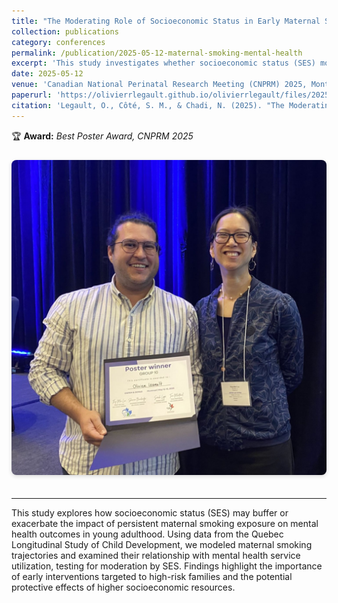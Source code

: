 ```yaml
---
title: "The Moderating Role of Socioeconomic Status in Early Maternal Smoking Exposure and Mental Health Service Utilization of Young Adults: A Population-Representative Longitudinal Study in Quebec"
collection: publications
category: conferences
permalink: /publication/2025-05-12-maternal-smoking-mental-health
excerpt: 'This study investigates whether socioeconomic status (SES) moderates the association between maternal smoking trajectories and mental health service use in young adulthood, using longitudinal cohort data from Quebec. This poster won the Best Poster Award at CNPRM 2025.'
date: 2025-05-12
venue: 'Canadian National Perinatal Research Meeting (CNPRM) 2025, Montréal'
paperurl: 'https://olivierrlegault.github.io/olivierrlegault/files/2025-05-12-CNPRM.pdf'
citation: 'Legault, O., Côté, S. M., & Chadi, N. (2025). "The Moderating Role of Socioeconomic Status in Early Maternal Smoking Exposure and Mental Health Service Utilization of Young Adults: A Population-Representative Longitudinal Study in Quebec." <i>Canadian National Perinatal Research Meeting</i>, Montréal, May 2025.'
---
```


🏆 **Award:** *Best Poster Award, CNPRM 2025*

<img src="/files/cnprm-prix.jpg" alt="Receiving the Poster Award at CNPRM 2025" style="max-width: 100%; height: auto; border-radius: 8px; box-shadow: 0 2px 6px rgba(0,0,0,0.15); margin-top: 10px; margin-bottom: 20px;" />

---

This study explores how socioeconomic status (SES) may buffer or exacerbate the impact of persistent maternal smoking exposure on mental health outcomes in young adulthood. Using data from the Quebec Longitudinal Study of Child Development, we modeled maternal smoking trajectories and examined their relationship with mental health service utilization, testing for moderation by SES. Findings highlight the importance of early interventions targeted to high-risk families and the potential protective effects of higher socioeconomic resources.

